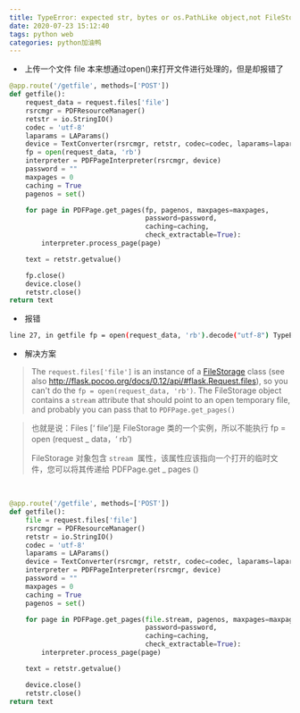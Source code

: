 ```yaml
---
title: TypeError: expected str, bytes or os.PathLike object,not FileStorage 文件上传  Flask报错
date: 2020-07-23 15:12:40
tags: python web
categories: python加油鸭
---
```


<!--more-->

 -     上传一个文件 file 本来想通过open\(\)来打开文件进行处理的，但是却报错了

```python
@app.route('/getfile', methods=['POST'])
def getfile():
    request_data = request.files['file']
    rsrcmgr = PDFResourceManager()
    retstr = io.StringIO()
    codec = 'utf-8'
    laparams = LAParams()
    device = TextConverter(rsrcmgr, retstr, codec=codec, laparams=laparams)
    fp = open(request_data, 'rb')
    interpreter = PDFPageInterpreter(rsrcmgr, device)
    password = ""
    maxpages = 0
    caching = True
    pagenos = set()

    for page in PDFPage.get_pages(fp, pagenos, maxpages=maxpages,
                                  password=password,
                                  caching=caching,
                                  check_extractable=True):
        interpreter.process_page(page)

    text = retstr.getvalue()

    fp.close()
    device.close()
    retstr.close()
return text
```

 -     报错

```bash
line 27, in getfile fp = open(request_data, 'rb').decode("utf-8") TypeError: expected str, bytes or os.PathLike object, not FileStorage
```

-  解决方案

> The `request.files['file']` is an instance of a [FileStorage](http://werkzeug.pocoo.org/docs/0.14/datastructures/#werkzeug.datastructures.FileStorage) class \(see also <http://flask.pocoo.org/docs/0.12/api/#flask.Request.files>\), so you can't do the `fp = open(request_data, 'rb')`. The FileStorage object contains a `stream` attribute that should point to an open temporary file, and probably you can pass that to `PDFPage.get_pages()`

> 也就是说：Files \[‘ file’\]是 FileStorage 类的一个实例，所以不能执行 fp = open \(request \_ data，‘ rb’\)
> 
> FileStorage 对象包含 `stream`  属性，该属性应该指向一个打开的临时文件，您可以将其传递给 PDFPage.get \_ pages \(\)

 

```python
@app.route('/getfile', methods=['POST'])
def getfile():
    file = request.files['file']
    rsrcmgr = PDFResourceManager()
    retstr = io.StringIO()
    codec = 'utf-8'
    laparams = LAParams()
    device = TextConverter(rsrcmgr, retstr, codec=codec, laparams=laparams)
    interpreter = PDFPageInterpreter(rsrcmgr, device)
    password = ""
    maxpages = 0
    caching = True
    pagenos = set()

    for page in PDFPage.get_pages(file.stream, pagenos, maxpages=maxpages,
                                  password=password,
                                  caching=caching,
                                  check_extractable=True):
        interpreter.process_page(page)

    text = retstr.getvalue()

    device.close()
    retstr.close()
return text
```